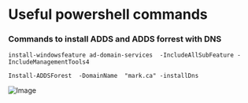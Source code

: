 # Useful powershell commands

### Commands to install ADDS and ADDS forrest with DNS
```
install-windowsfeature ad-domain-services  -IncludeAllSubFeature -IncludeManagementTools4
```
```
Install-ADDSForest  -DomainName  "mark.ca" -installDns
```
![Image](https://github.com/user-attachments/assets/ac1d3aeb-ff0f-4012-9fab-171d0f187d0c)
